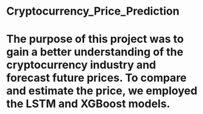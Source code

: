 # Cryptocurrency_Price_Prediction

# The purpose of this project was to gain a better understanding of the cryptocurrency industry and forecast future prices. To compare and estimate the price, we employed the LSTM and XGBoost models. 
